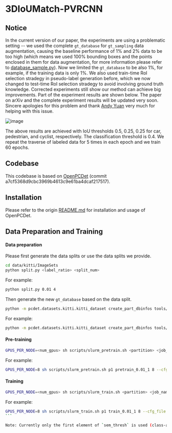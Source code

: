 # 3DIoUMatch-PVRCNN

## Notice

In the current version of our paper, the experiments are using a problematic setting -- we used the complete `gt_database` for `gt_sampling` data augmentation, causing the baseline performance of 1% and 2% data to be too high (which means we used 100% bounding boxes and the points enclosed in them for data augmentation, for more information please refer to [database_sample.py](https://github.com/open-mmlab/OpenPCDet/blob/master/pcdet/datasets/augmentor/database_sampler.py)). Now we limited the `gt_database` to be also 1%, for example, if the training data is only 1%. We also used train-time RoI selection stradegy in pseudo-label generation before, which we now changed to test-time RoI selection stradegy to avoid involving ground truth knowledge. Corrected experiments still show our method can achieve big improvements. Part of the experiment results are shown below. The paper on arXiv and the complete experiment results will be updated very soon. Sincere apologies for this problem and thank [Andy Yuan](https://github.com/AndyYuan96) very much for helping with this issue.

![image](https://user-images.githubusercontent.com/52420115/122535862-8873fe00-d056-11eb-9ad3-bd41d76f6af9.png) 

The above results are achieved with IoU thresholds 0.5, 0.25, 0.25 for car, pedestrian, and cyclist, respectively. The classification threshold is 0.4. We repeat the traverse of labeled data for 5 times in each epoch and we train 60 epochs.

## Codebase

This codebase is based on [OpenPCDet](https://github.com/open-mmlab/OpenPCDet) (commit a7cf5368d9cbc3969b4613c9e61ba4dcaf217517).


## Installation

Please refer to the origin [README.md](./README_OpenPCDet.md) for installation and usage of OpenPCDet.

## Data Preparation and Training

#### Data preparation

Please first generate the data splits or use the data splits we provide.

```bash
cd data/kitti/ImageSets
python split.py <label_ratio> <split_num>
```

For example:

```bash
python split.py 0.01 4
```

Then generate the new `gt_database` based on the data split.

```bash
python -m pcdet.datasets.kitti.kitti_dataset create_part_dbinfos tools/cfgs/dataset_configs/kitti_dataset.yaml <split_name_Without_txt>
```

For example:

```bash
python -m pcdet.datasets.kitti.kitti_dataset create_part_dbinfos tools/cfgs/dataset_configs/kitti_dataset.yaml split_0.01_1
```

#### Pre-training

```bash
GPUS_PER_NODE=<num_gpus> sh scripts/slurm_pretrain.sh <partition> <job_name> <num_gpus> --cfg_file ./cfgs/kitti_models/pv_rcnn.yaml --split <split_name_without_txt> --extra_tag <log_folder_name> --ckpt_save_interval <ckpt_save_interval> --repeat <number_of_traverses_of_dataset_in_one_epoch> --dbinfos <pkl_name_of_dbinfos>
```

For example:

```bash
GPUS_PER_NODE=8 sh scripts/slurm_pretrain.sh p1 pretrain_0.01_1 8 --cfg_file ./cfgs/kitti_models/pv_rcnn.yaml --split split_0.01_1 --extra_tag split_0.01_1 --ckpt_save_interval 4 --repeat 10 --dbinfos kitti_dbinfos_train_0.01_1_37.pkl
```

#### Training

```bash
GPUS_PER_NODE=<num_gpus> sh scripts/slurm_train.sh <partition> <job_name> <num_gpus> --cfg_file ./cfgs/kitti_models/pv_rcnn_ssl_60.yaml --split <split_name_without_txt> --extra_tag <log_folder_name> --ckpt_save_interval <ckpt_save_interval> --pretrain_model <path_to_pretrain_model> --repeat <number_of_traverses_of_dataset_in_one_epoch> --thresh <iou_thresh> --sem_thresh <sem_cls_thresh> --dbinfos <pkl_name_of_dbinfos>
```

For example:

````bash
GPUS_PER_NODE=8 sh scripts/slurm_train.sh p1 train_0.01_1 8 --cfg_file ./cfgs/kitti_models/pv_rcnn_ssl_60.yaml --split split_0.01_1 --extra_tag split_0.01_1 --ckpt_save_interval 2 --pretrained_model "../output/cfgs/kitti_models/pv_rcnn/split_0.01_1/ckpt/checkpoint_epoch_80.pth" --repeat 5 --thresh '0.5,0.25,0.25' --sem_thresh '0.4,0.0,0.0' --dbinfos kitti_dbinfos_train_0.01_1_37.pkl
```

Note: Currently only the first element of `sem_thresh` is used (class-agnostic).
